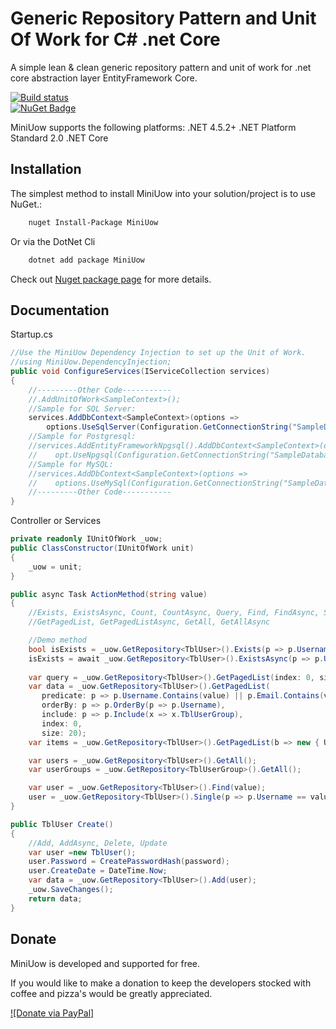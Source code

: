 
# Generic Repository Pattern and Unit Of Work for C# .net Core

A simple lean & clean generic repository pattern and unit of work for .net core  abstraction layer EntityFramework Core.

[![Build status](https://ci.appveyor.com/api/projects/status/kju8o0abk7yiep22/branch/master?svg=true)](https://ci.appveyor.com/project/canhhungit/miniunitofwork/branch/master)   
[![NuGet Badge](https://buildstats.info/nuget/MiniUow)](https://www.nuget.org/packages/MiniUow/)

MiniUow supports the following platforms:
.NET 4.5.2+
.NET Platform Standard 2.0
.NET Core

## Installation

The simplest method to install MiniUow into your solution/project is to use NuGet.:

```bash
    nuget Install-Package MiniUow
```

Or via the DotNet Cli

```bash
    dotnet add package MiniUow
```

Check out [Nuget package page](https://www.nuget.org/packages/MiniUow/) for more details.

## Documentation 
Startup.cs
```csharp
//Use the MiniUow Dependency Injection to set up the Unit of Work.
//using MiniUow.DependencyInjection;
public void ConfigureServices(IServiceCollection services)
{
    //---------Other Code-----------
	//.AddUnitOfWork<SampleContext>();
    //Sample for SQL Server:
    services.AddDbContext<SampleContext>(options =>
        options.UseSqlServer(Configuration.GetConnectionString("SampleDatabase"))).AddUnitOfWork<SampleContext>();
	//Sample for Postgresql:
    //services.AddEntityFrameworkNpgsql().AddDbContext<SampleContext>(opt =>
    //    opt.UseNpgsql(Configuration.GetConnectionString("SampleDatabase"))).AddUnitOfWork<SampleContext>();
    //Sample for MySQL:
    //services.AddDbContext<SampleContext>(options => 
    //    options.UseMySql(Configuration.GetConnectionString("SampleDatabase"))).AddUnitOfWork<SampleContext>();
    //---------Other Code-----------
}
```

Controller or Services
```csharp
private readonly IUnitOfWork _uow;
public ClassConstructor(IUnitOfWork unit)
{
    _uow = unit;
}

public async Task ActionMethod(string value)
{
    //Exists, ExistsAsync, Count, CountAsync, Query, Find, FindAsync, Single, SingleAsync
    //GetPagedList, GetPagedListAsync, GetAll, GetAllAsync

    //Demo method
	bool isExists = _uow.GetRepository<TblUser>().Exists(p => p.Username == value);
	isExists = await _uow.GetRepository<TblUser>().ExistsAsync(p => p.Username == value);
	
	var query = _uow.GetRepository<TblUser>().GetPagedList(index: 0, size: int.MaxValue);
    var data = _uow.GetRepository<TblUser>().GetPagedList(
       predicate: p => p.Username.Contains(value) || p.Email.Contains(value) || p.Name.Contains(value),
       orderBy: p => p.OrderBy(p => p.Username),
       include: p => p.Include(x => x.TblUserGroup),
       index: 0,
       size: 20);
    var items = _uow.GetRepository<TblUser>().GetPagedList(b => new { Username = b.Username, Name = b.Name });

    var users = _uow.GetRepository<TblUser>().GetAll();
    var userGroups = _uow.GetRepository<TblUserGroup>().GetAll();

    var user = _uow.GetRepository<TblUser>().Find(value);
    user = _uow.GetRepository<TblUser>().Single(p => p.Username == value);
}

public TblUser Create()
{
    //Add, AddAsync, Delete, Update
    var user =new TblUser();
    user.Password = CreatePasswordHash(password);
    user.CreateDate = DateTime.Now;
    var data = _uow.GetRepository<TblUser>().Add(user);
    _uow.SaveChanges();
    return data;
}
```
## Donate

 MiniUow is developed and supported for free.

If you would like to make a donation to keep the developers stocked with coffee and pizza's would be greatly appreciated.

[![Donate via PayPal]](https://www.paypal.me/canhhungit/)
